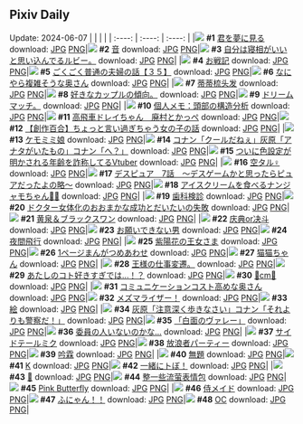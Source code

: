 ## Pixiv Daily
Update: 2024-06-07
|      |      |      |
| :----: | :----: | :----: |
|![](https://pixiv.microyu.workers.dev/c/240x480/img-master/img/2024/06/05/00/00/27/119350687_p0_master1200.jpg) **#1** [君を夢に見る](https://www.pixiv.net/artworks/119350687) download: [JPG](https://pixiv.microyu.workers.dev/img-original/img/2024/06/05/00/00/27/119350687_p0.jpg) [PNG](https://pixiv.microyu.workers.dev/img-original/img/2024/06/05/00/00/27/119350687_p0.png)|![](https://pixiv.microyu.workers.dev/c/240x480/img-master/img/2024/06/06/00/00/21/119378275_p0_master1200.jpg) **#2** [音](https://www.pixiv.net/artworks/119378275) download: [JPG](https://pixiv.microyu.workers.dev/img-original/img/2024/06/06/00/00/21/119378275_p0.jpg) [PNG](https://pixiv.microyu.workers.dev/img-original/img/2024/06/06/00/00/21/119378275_p0.png)|![](https://pixiv.microyu.workers.dev/c/240x480/img-master/img/2024/06/05/17/36/19/119367043_p0_master1200.jpg) **#3** [自分は寝相がいいと思い込んでるルビー。](https://www.pixiv.net/artworks/119367043) download: [JPG](https://pixiv.microyu.workers.dev/img-original/img/2024/06/05/17/36/19/119367043_p0.jpg) [PNG](https://pixiv.microyu.workers.dev/img-original/img/2024/06/05/17/36/19/119367043_p0.png)|
|![](https://pixiv.microyu.workers.dev/c/240x480/img-master/img/2024/06/06/00/02/29/119378563_p0_master1200.jpg) **#4** [お戦記](https://www.pixiv.net/artworks/119378563) download: [JPG](https://pixiv.microyu.workers.dev/img-original/img/2024/06/06/00/02/29/119378563_p0.jpg) [PNG](https://pixiv.microyu.workers.dev/img-original/img/2024/06/06/00/02/29/119378563_p0.png)|![](https://pixiv.microyu.workers.dev/c/240x480/img-master/img/2024/06/05/17/00/12/119366310_p0_master1200.jpg) **#5** [ごくごく普通の夫婦の話【３５】](https://www.pixiv.net/artworks/119366310) download: [JPG](https://pixiv.microyu.workers.dev/img-original/img/2024/06/05/17/00/12/119366310_p0.jpg) [PNG](https://pixiv.microyu.workers.dev/img-original/img/2024/06/05/17/00/12/119366310_p0.png)|![](https://pixiv.microyu.workers.dev/c/240x480/img-master/img/2024/06/05/00/09/11/119351192_p0_master1200.jpg) **#6** [なにやら複雑そうな奥さん](https://www.pixiv.net/artworks/119351192) download: [JPG](https://pixiv.microyu.workers.dev/img-original/img/2024/06/05/00/09/11/119351192_p0.jpg) [PNG](https://pixiv.microyu.workers.dev/img-original/img/2024/06/05/00/09/11/119351192_p0.png)|
|![](https://pixiv.microyu.workers.dev/c/240x480/img-master/img/2024/06/05/13/11/58/119362761_p0_master1200.jpg) **#7** [蒂蒂梳头发](https://www.pixiv.net/artworks/119362761) download: [JPG](https://pixiv.microyu.workers.dev/img-original/img/2024/06/05/13/11/58/119362761_p0.jpg) [PNG](https://pixiv.microyu.workers.dev/img-original/img/2024/06/05/13/11/58/119362761_p0.png)|![](https://pixiv.microyu.workers.dev/c/240x480/img-master/img/2024/06/06/20/53/02/119381175_p0_master1200.jpg) **#8** [好きなカップルの傾向。](https://www.pixiv.net/artworks/119381175) download: [JPG](https://pixiv.microyu.workers.dev/img-original/img/2024/06/06/20/53/02/119381175_p0.jpg) [PNG](https://pixiv.microyu.workers.dev/img-original/img/2024/06/06/20/53/02/119381175_p0.png)|![](https://pixiv.microyu.workers.dev/c/240x480/img-master/img/2024/06/05/00/42/58/119352214_p0_master1200.jpg) **#9** [ドリームマッチ。](https://www.pixiv.net/artworks/119352214) download: [JPG](https://pixiv.microyu.workers.dev/img-original/img/2024/06/05/00/42/58/119352214_p0.jpg) [PNG](https://pixiv.microyu.workers.dev/img-original/img/2024/06/05/00/42/58/119352214_p0.png)|
|![](https://pixiv.microyu.workers.dev/c/240x480/img-master/img/2024/06/06/06/00/13/119384388_p0_master1200.jpg) **#10** [個人メモ：頭部の構造分析](https://www.pixiv.net/artworks/119384388) download: [JPG](https://pixiv.microyu.workers.dev/img-original/img/2024/06/06/06/00/13/119384388_p0.jpg) [PNG](https://pixiv.microyu.workers.dev/img-original/img/2024/06/06/06/00/13/119384388_p0.png)|![](https://pixiv.microyu.workers.dev/c/240x480/img-master/img/2024/06/05/02/58/15/119354956_p0_master1200.jpg) **#11** [高飛車ドレイちゃん　廃村とかっぺ](https://www.pixiv.net/artworks/119354956) download: [JPG](https://pixiv.microyu.workers.dev/img-original/img/2024/06/05/02/58/15/119354956_p0.jpg) [PNG](https://pixiv.microyu.workers.dev/img-original/img/2024/06/05/02/58/15/119354956_p0.png)|![](https://pixiv.microyu.workers.dev/c/240x480/img-master/img/2024/06/05/18/31/45/119368376_p0_master1200.jpg) **#12** [【創作百合】ちょっと言い過ぎちゃう女の子の話](https://www.pixiv.net/artworks/119368376) download: [JPG](https://pixiv.microyu.workers.dev/img-original/img/2024/06/05/18/31/45/119368376_p0.jpg) [PNG](https://pixiv.microyu.workers.dev/img-original/img/2024/06/05/18/31/45/119368376_p0.png)|
|![](https://pixiv.microyu.workers.dev/c/240x480/img-master/img/2024/06/05/00/00/14/119350640_p0_master1200.jpg) **#13** [ケモミミ娘](https://www.pixiv.net/artworks/119350640) download: [JPG](https://pixiv.microyu.workers.dev/img-original/img/2024/06/05/00/00/14/119350640_p0.jpg) [PNG](https://pixiv.microyu.workers.dev/img-original/img/2024/06/05/00/00/14/119350640_p0.png)|![](https://pixiv.microyu.workers.dev/c/240x480/img-master/img/2024/06/05/10/00/18/119359974_p0_master1200.jpg) **#14** [コナン「クールだねぇ」灰原「アナタがいたもの」コナン「へ？」](https://www.pixiv.net/artworks/119359974) download: [JPG](https://pixiv.microyu.workers.dev/img-original/img/2024/06/05/10/00/18/119359974_p0.jpg) [PNG](https://pixiv.microyu.workers.dev/img-original/img/2024/06/05/10/00/18/119359974_p0.png)|![](https://pixiv.microyu.workers.dev/c/240x480/img-master/img/2024/06/05/20/18/13/119371056_p0_master1200.jpg) **#15** [ついに色設定が明かされる年齢を詐称してるVtuber](https://www.pixiv.net/artworks/119371056) download: [JPG](https://pixiv.microyu.workers.dev/img-original/img/2024/06/05/20/18/13/119371056_p0.jpg) [PNG](https://pixiv.microyu.workers.dev/img-original/img/2024/06/05/20/18/13/119371056_p0.png)|
|![](https://pixiv.microyu.workers.dev/c/240x480/img-master/img/2024/06/05/00/53/54/119352478_p0_master1200.jpg) **#16** [空タル♀](https://www.pixiv.net/artworks/119352478) download: [JPG](https://pixiv.microyu.workers.dev/img-original/img/2024/06/05/00/53/54/119352478_p0.jpg) [PNG](https://pixiv.microyu.workers.dev/img-original/img/2024/06/05/00/53/54/119352478_p0.png)|![](https://pixiv.microyu.workers.dev/c/240x480/img-master/img/2024/06/06/16/47/01/119393519_p0_master1200.jpg) **#17** [デスピュア　7話　〜デスゲームかと思ったらピュアだったよの略〜](https://www.pixiv.net/artworks/119393519) download: [JPG](https://pixiv.microyu.workers.dev/img-original/img/2024/06/06/16/47/01/119393519_p0.jpg) [PNG](https://pixiv.microyu.workers.dev/img-original/img/2024/06/06/16/47/01/119393519_p0.png)|![](https://pixiv.microyu.workers.dev/c/240x480/img-master/img/2024/06/05/01/47/12/119353713_p0_master1200.jpg) **#18** [アイスクリームを食べるナンジャモちゃん🍨🌟](https://www.pixiv.net/artworks/119353713) download: [JPG](https://pixiv.microyu.workers.dev/img-original/img/2024/06/05/01/47/12/119353713_p0.jpg) [PNG](https://pixiv.microyu.workers.dev/img-original/img/2024/06/05/01/47/12/119353713_p0.png)|
|![](https://pixiv.microyu.workers.dev/c/240x480/img-master/img/2024/06/05/03/49/38/119355594_p0_master1200.jpg) **#19** [歯科検診](https://www.pixiv.net/artworks/119355594) download: [JPG](https://pixiv.microyu.workers.dev/img-original/img/2024/06/05/03/49/38/119355594_p0.jpg) [PNG](https://pixiv.microyu.workers.dev/img-original/img/2024/06/05/03/49/38/119355594_p0.png)|![](https://pixiv.microyu.workers.dev/c/240x480/img-master/img/2024/06/06/07/21/06/119385383_p0_master1200.jpg) **#20** [ドクター女体化のおおまかな成功とだいたいの失敗](https://www.pixiv.net/artworks/119385383) download: [JPG](https://pixiv.microyu.workers.dev/img-original/img/2024/06/06/07/21/06/119385383_p0.jpg) [PNG](https://pixiv.microyu.workers.dev/img-original/img/2024/06/06/07/21/06/119385383_p0.png)|![](https://pixiv.microyu.workers.dev/c/240x480/img-master/img/2024/06/05/00/04/27/119351007_p0_master1200.jpg) **#21** [黄泉＆ブラックスワン](https://www.pixiv.net/artworks/119351007) download: [JPG](https://pixiv.microyu.workers.dev/img-original/img/2024/06/05/00/04/27/119351007_p0.jpg) [PNG](https://pixiv.microyu.workers.dev/img-original/img/2024/06/05/00/04/27/119351007_p0.png)|
|![](https://pixiv.microyu.workers.dev/c/240x480/img-master/img/2024/06/05/12/45/48/119362357_p0_master1200.jpg) **#22** [庆典or决斗](https://www.pixiv.net/artworks/119362357) download: [JPG](https://pixiv.microyu.workers.dev/img-original/img/2024/06/05/12/45/48/119362357_p0.jpg) [PNG](https://pixiv.microyu.workers.dev/img-original/img/2024/06/05/12/45/48/119362357_p0.png)|![](https://pixiv.microyu.workers.dev/c/240x480/img-master/img/2024/06/06/18/12/20/119395219_p0_master1200.jpg) **#23** [お願いできない男](https://www.pixiv.net/artworks/119395219) download: [JPG](https://pixiv.microyu.workers.dev/img-original/img/2024/06/06/18/12/20/119395219_p0.jpg) [PNG](https://pixiv.microyu.workers.dev/img-original/img/2024/06/06/18/12/20/119395219_p0.png)|![](https://pixiv.microyu.workers.dev/c/240x480/img-master/img/2024/06/05/00/00/10/119350618_p0_master1200.jpg) **#24** [夜間飛行](https://www.pixiv.net/artworks/119350618) download: [JPG](https://pixiv.microyu.workers.dev/img-original/img/2024/06/05/00/00/10/119350618_p0.jpg) [PNG](https://pixiv.microyu.workers.dev/img-original/img/2024/06/05/00/00/10/119350618_p0.png)|
|![](https://pixiv.microyu.workers.dev/c/240x480/img-master/img/2024/06/05/00/00/35/119350723_p0_master1200.jpg) **#25** [紫陽花の王女さま](https://www.pixiv.net/artworks/119350723) download: [JPG](https://pixiv.microyu.workers.dev/img-original/img/2024/06/05/00/00/35/119350723_p0.jpg) [PNG](https://pixiv.microyu.workers.dev/img-original/img/2024/06/05/00/00/35/119350723_p0.png)|![](https://pixiv.microyu.workers.dev/c/240x480/img-master/img/2024/06/05/16/38/32/119365929_p0_master1200.jpg) **#26** [1ページまんがつめあわせ](https://www.pixiv.net/artworks/119365929) download: [JPG](https://pixiv.microyu.workers.dev/img-original/img/2024/06/05/16/38/32/119365929_p0.jpg) [PNG](https://pixiv.microyu.workers.dev/img-original/img/2024/06/05/16/38/32/119365929_p0.png)|![](https://pixiv.microyu.workers.dev/c/240x480/img-master/img/2024/06/06/00/10/53/119378985_p0_master1200.jpg) **#27** [猫猫ちゃん](https://www.pixiv.net/artworks/119378985) download: [JPG](https://pixiv.microyu.workers.dev/img-original/img/2024/06/06/00/10/53/119378985_p0.jpg) [PNG](https://pixiv.microyu.workers.dev/img-original/img/2024/06/06/00/10/53/119378985_p0.png)|
|![](https://pixiv.microyu.workers.dev/c/240x480/img-master/img/2024/06/06/17/24/08/119394204_p0_master1200.jpg) **#28** [王様の仕事変遷。](https://www.pixiv.net/artworks/119394204) download: [JPG](https://pixiv.microyu.workers.dev/img-original/img/2024/06/06/17/24/08/119394204_p0.jpg) [PNG](https://pixiv.microyu.workers.dev/img-original/img/2024/06/06/17/24/08/119394204_p0.png)|![](https://pixiv.microyu.workers.dev/c/240x480/img-master/img/2024/06/05/10/31/07/119360352_p0_master1200.jpg) **#29** [あたしのコト好きすぎでは…！？](https://www.pixiv.net/artworks/119360352) download: [JPG](https://pixiv.microyu.workers.dev/img-original/img/2024/06/05/10/31/07/119360352_p0.jpg) [PNG](https://pixiv.microyu.workers.dev/img-original/img/2024/06/05/10/31/07/119360352_p0.png)|![](https://pixiv.microyu.workers.dev/c/240x480/img-master/img/2024/06/05/20/51/50/119372051_p0_master1200.jpg) **#30** [🔺cm🔻](https://www.pixiv.net/artworks/119372051) download: [JPG](https://pixiv.microyu.workers.dev/img-original/img/2024/06/05/20/51/50/119372051_p0.jpg) [PNG](https://pixiv.microyu.workers.dev/img-original/img/2024/06/05/20/51/50/119372051_p0.png)|
|![](https://pixiv.microyu.workers.dev/c/240x480/img-master/img/2024/06/06/00/15/38/119378811_p0_master1200.jpg) **#31** [コミュニケーションコスト高めな奥さん](https://www.pixiv.net/artworks/119378811) download: [JPG](https://pixiv.microyu.workers.dev/img-original/img/2024/06/06/00/15/38/119378811_p0.jpg) [PNG](https://pixiv.microyu.workers.dev/img-original/img/2024/06/06/00/15/38/119378811_p0.png)|![](https://pixiv.microyu.workers.dev/c/240x480/img-master/img/2024/06/05/18/50/35/119368795_p0_master1200.jpg) **#32** [メズマライザー！](https://www.pixiv.net/artworks/119368795) download: [JPG](https://pixiv.microyu.workers.dev/img-original/img/2024/06/05/18/50/35/119368795_p0.jpg) [PNG](https://pixiv.microyu.workers.dev/img-original/img/2024/06/05/18/50/35/119368795_p0.png)|![](https://pixiv.microyu.workers.dev/c/240x480/img-master/img/2024/06/05/22/23/15/119374985_p0_master1200.jpg) **#33** [絵](https://www.pixiv.net/artworks/119374985) download: [JPG](https://pixiv.microyu.workers.dev/img-original/img/2024/06/05/22/23/15/119374985_p0.jpg) [PNG](https://pixiv.microyu.workers.dev/img-original/img/2024/06/05/22/23/15/119374985_p0.png)|
|![](https://pixiv.microyu.workers.dev/c/240x480/img-master/img/2024/06/06/08/36/09/119386305_p0_master1200.jpg) **#34** [灰原「注意深く歩きなさい」コナン「それよりも警察だ！」](https://www.pixiv.net/artworks/119386305) download: [JPG](https://pixiv.microyu.workers.dev/img-original/img/2024/06/06/08/36/09/119386305_p0.jpg) [PNG](https://pixiv.microyu.workers.dev/img-original/img/2024/06/06/08/36/09/119386305_p0.png)|![](https://pixiv.microyu.workers.dev/c/240x480/img-master/img/2024/06/05/17/56/01/119367434_p0_master1200.jpg) **#35** [「白面のヴァレー」](https://www.pixiv.net/artworks/119367434) download: [JPG](https://pixiv.microyu.workers.dev/img-original/img/2024/06/05/17/56/01/119367434_p0.jpg) [PNG](https://pixiv.microyu.workers.dev/img-original/img/2024/06/05/17/56/01/119367434_p0.png)|![](https://pixiv.microyu.workers.dev/c/240x480/img-master/img/2024/06/06/18/00/10/119394868_p0_master1200.jpg) **#36** [委員の人いないのかな...](https://www.pixiv.net/artworks/119394868) download: [JPG](https://pixiv.microyu.workers.dev/img-original/img/2024/06/06/18/00/10/119394868_p0.jpg) [PNG](https://pixiv.microyu.workers.dev/img-original/img/2024/06/06/18/00/10/119394868_p0.png)|
|![](https://pixiv.microyu.workers.dev/c/240x480/img-master/img/2024/06/06/07/20/39/119385376_p0_master1200.jpg) **#37** [サイドテールミク](https://www.pixiv.net/artworks/119385376) download: [JPG](https://pixiv.microyu.workers.dev/img-original/img/2024/06/06/07/20/39/119385376_p0.jpg) [PNG](https://pixiv.microyu.workers.dev/img-original/img/2024/06/06/07/20/39/119385376_p0.png)|![](https://pixiv.microyu.workers.dev/c/240x480/img-master/img/2024/06/05/20/01/32/119370642_p0_master1200.jpg) **#38** [放浪者パーティー](https://www.pixiv.net/artworks/119370642) download: [JPG](https://pixiv.microyu.workers.dev/img-original/img/2024/06/05/20/01/32/119370642_p0.jpg) [PNG](https://pixiv.microyu.workers.dev/img-original/img/2024/06/05/20/01/32/119370642_p0.png)|![](https://pixiv.microyu.workers.dev/c/240x480/img-master/img/2024/06/06/13/23/00/119390408_p0_master1200.jpg) **#39** [吟霖](https://www.pixiv.net/artworks/119390408) download: [JPG](https://pixiv.microyu.workers.dev/img-original/img/2024/06/06/13/23/00/119390408_p0.jpg) [PNG](https://pixiv.microyu.workers.dev/img-original/img/2024/06/06/13/23/00/119390408_p0.png)|
|![](https://pixiv.microyu.workers.dev/c/240x480/img-master/img/2024/06/05/22/58/21/119376163_p0_master1200.jpg) **#40** [無題](https://www.pixiv.net/artworks/119376163) download: [JPG](https://pixiv.microyu.workers.dev/img-original/img/2024/06/05/22/58/21/119376163_p0.jpg) [PNG](https://pixiv.microyu.workers.dev/img-original/img/2024/06/05/22/58/21/119376163_p0.png)|![](https://pixiv.microyu.workers.dev/c/240x480/img-master/img/2024/06/05/00/00/17/119350655_p0_master1200.jpg) **#41** [K](https://www.pixiv.net/artworks/119350655) download: [JPG](https://pixiv.microyu.workers.dev/img-original/img/2024/06/05/00/00/17/119350655_p0.jpg) [PNG](https://pixiv.microyu.workers.dev/img-original/img/2024/06/05/00/00/17/119350655_p0.png)|![](https://pixiv.microyu.workers.dev/c/240x480/img-master/img/2024/06/05/02/17/39/119354311_p0_master1200.jpg) **#42** [一緒にトぼ！](https://www.pixiv.net/artworks/119354311) download: [JPG](https://pixiv.microyu.workers.dev/img-original/img/2024/06/05/02/17/39/119354311_p0.jpg) [PNG](https://pixiv.microyu.workers.dev/img-original/img/2024/06/05/02/17/39/119354311_p0.png)|
|![](https://pixiv.microyu.workers.dev/c/240x480/img-master/img/2024/06/05/22/38/56/119375520_p0_master1200.jpg) **#43** [🌸](https://www.pixiv.net/artworks/119375520) download: [JPG](https://pixiv.microyu.workers.dev/img-original/img/2024/06/05/22/38/56/119375520_p0.jpg) [PNG](https://pixiv.microyu.workers.dev/img-original/img/2024/06/05/22/38/56/119375520_p0.png)|![](https://pixiv.microyu.workers.dev/c/240x480/img-master/img/2024/06/05/00/45/00/119352272_p0_master1200.jpg) **#44** [整一些流萤表情包](https://www.pixiv.net/artworks/119352272) download: [JPG](https://pixiv.microyu.workers.dev/img-original/img/2024/06/05/00/45/00/119352272_p0.jpg) [PNG](https://pixiv.microyu.workers.dev/img-original/img/2024/06/05/00/45/00/119352272_p0.png)|![](https://pixiv.microyu.workers.dev/c/240x480/img-master/img/2024/06/06/00/00/29/119378315_p0_master1200.jpg) **#45** [Pink Butterfly](https://www.pixiv.net/artworks/119378315) download: [JPG](https://pixiv.microyu.workers.dev/img-original/img/2024/06/06/00/00/29/119378315_p0.jpg) [PNG](https://pixiv.microyu.workers.dev/img-original/img/2024/06/06/00/00/29/119378315_p0.png)|
|![](https://pixiv.microyu.workers.dev/c/240x480/img-master/img/2024/06/06/03/33/06/119382959_p0_master1200.jpg) **#46** [侍メイド](https://www.pixiv.net/artworks/119382959) download: [JPG](https://pixiv.microyu.workers.dev/img-original/img/2024/06/06/03/33/06/119382959_p0.jpg) [PNG](https://pixiv.microyu.workers.dev/img-original/img/2024/06/06/03/33/06/119382959_p0.png)|![](https://pixiv.microyu.workers.dev/c/240x480/img-master/img/2024/06/05/00/00/22/119350672_p0_master1200.jpg) **#47** [ふにゃん！！](https://www.pixiv.net/artworks/119350672) download: [JPG](https://pixiv.microyu.workers.dev/img-original/img/2024/06/05/00/00/22/119350672_p0.jpg) [PNG](https://pixiv.microyu.workers.dev/img-original/img/2024/06/05/00/00/22/119350672_p0.png)|![](https://pixiv.microyu.workers.dev/c/240x480/img-master/img/2024/06/05/00/00/19/119350661_p0_master1200.jpg) **#48** [OC](https://www.pixiv.net/artworks/119350661) download: [JPG](https://pixiv.microyu.workers.dev/img-original/img/2024/06/05/00/00/19/119350661_p0.jpg) [PNG](https://pixiv.microyu.workers.dev/img-original/img/2024/06/05/00/00/19/119350661_p0.png)|
